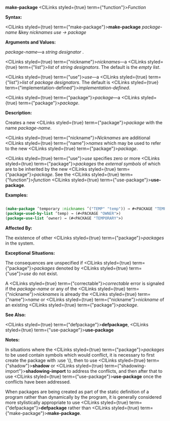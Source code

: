 **make-package** <ClLinks styled={true} term={"function"}><i>Function</i></ClLinks> 



**Syntax:** 



<ClLinks styled={true} term={"make-package"}><b>make-package</b></ClLinks> *package-name* &amp;key *nicknames use → package* 



**Arguments and Values:** 



*package-name*—a *string designator* . 



<ClLinks styled={true} term={"nickname"}><i>nicknames</i></ClLinks>—a <ClLinks styled={true} term={"list"}><i>list</i></ClLinks> of *string designators*. The default is the *empty list*. 



<ClLinks styled={true} term={"use"}><i>use</i></ClLinks>—a <ClLinks styled={true} term={"list"}><i>list</i></ClLinks> of *package designators*. The default is <ClLinks styled={true} term={"implementation-defined"}><i>implementation-defined</i></ClLinks>. 



<ClLinks styled={true} term={"package"}><i>package</i></ClLinks>—a <ClLinks styled={true} term={"package"}><i>package</i></ClLinks>. 



**Description:** 



Creates a new <ClLinks styled={true} term={"package"}><i>package</i></ClLinks> with the name *package-name*. 



<ClLinks styled={true} term={"nickname"}><i>Nicknames</i></ClLinks> are additional <ClLinks styled={true} term={"name"}><i>names</i></ClLinks> which may be used to refer to the new <ClLinks styled={true} term={"package"}><i>package</i></ClLinks>. 



<ClLinks styled={true} term={"use"}><i>use</i></ClLinks> specifies zero or more <ClLinks styled={true} term={"package"}><i>packages</i></ClLinks> the *external symbols* of which are to be inherited by the new <ClLinks styled={true} term={"package"}><i>package</i></ClLinks>. See the <ClLinks styled={true} term={"function"}><i>function</i></ClLinks> <ClLinks styled={true} term={"use-package"}><b>use-package</b></ClLinks>. 



**Examples:**
```lisp

(make-package ’temporary :nicknames ’("TEMP" "temp")) → #<PACKAGE "TEMPORARY"> (make-package "OWNER" :use ’("temp")) → #<PACKAGE "OWNER"> 
(package-used-by-list ’temp) → (#<PACKAGE "OWNER">) 
(package-use-list ’owner) → (#<PACKAGE "TEMPORARY">) 

```
**Affected By:** 



The existence of other <ClLinks styled={true} term={"package"}><i>packages</i></ClLinks> in the system. 



**Exceptional Situations:** 



The consequences are unspecified if <ClLinks styled={true} term={"package"}><i>packages</i></ClLinks> denoted by <ClLinks styled={true} term={"use"}><i>use</i></ClLinks> do not exist. 



A <ClLinks styled={true} term={"correctable"}><i>correctable</i></ClLinks> error is signaled if the *package-name* or any of the <ClLinks styled={true} term={"nickname"}><i>nicknames</i></ClLinks> is already the <ClLinks styled={true} term={"name"}><i>name</i></ClLinks> or <ClLinks styled={true} term={"nickname"}><i>nickname</i></ClLinks> of an existing <ClLinks styled={true} term={"package"}><i>package</i></ClLinks>. 







 



 



**See Also:** 



<ClLinks styled={true} term={"defpackage"}><b>defpackage</b></ClLinks>, <ClLinks styled={true} term={"use-package"}><b>use-package</b></ClLinks> 



**Notes:** 



In situations where the <ClLinks styled={true} term={"package"}><i>packages</i></ClLinks> to be used contain symbols which would conflict, it is necessary to first create the package with :use ’(), then to use <ClLinks styled={true} term={"shadow"}><b>shadow</b></ClLinks> or <ClLinks styled={true} term={"shadowing-import"}><b>shadowing-import</b></ClLinks> to address the conflicts, and then after that to use <ClLinks styled={true} term={"use-package"}><b>use-package</b></ClLinks> once the conflicts have been addressed. 



When packages are being created as part of the static definition of a program rather than dynamically by the program, it is generally considered more stylistically appropriate to use <ClLinks styled={true} term={"defpackage"}><b>defpackage</b></ClLinks> rather than <ClLinks styled={true} term={"make-package"}><b>make-package</b></ClLinks>. 



